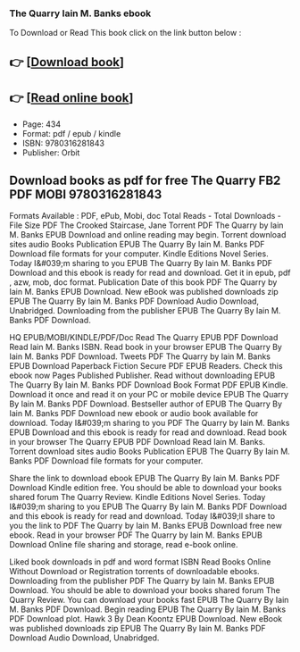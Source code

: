 ### The Quarry Iain M. Banks ebook

To Download or Read This book click on the link button below :

## 👉  [**[Download book](http://get-pdfs.com/download.php?group=book&from=github.com&id=718161&lnk=1063 "Download book")**]

## 👉  [**[Read online book](http://get-pdfs.com/download.php?group=book&from=github.com&id=718161&lnk=1063 "Read online book")**]


* Page: 434
* Format: pdf / epub / kindle
* ISBN: 9780316281843
* Publisher: Orbit



## Download books as pdf for free The Quarry FB2 PDF MOBI 9780316281843


Formats Available : PDF, ePub, Mobi, doc Total Reads - Total Downloads - File Size PDF The Crooked Staircase, Jane Torrent PDF The Quarry by Iain M. Banks EPUB Download and online reading may begin. Torrent download sites audio Books Publication EPUB The Quarry By Iain M. Banks PDF Download file formats for your computer. Kindle Editions Novel Series. Today I&amp;#039;m sharing to you EPUB The Quarry By Iain M. Banks PDF Download and this ebook is ready for read and download. Get it in epub, pdf , azw, mob, doc format. Publication Date of this book PDF The Quarry by Iain M. Banks EPUB Download. New eBook was published downloads zip EPUB The Quarry By Iain M. Banks PDF Download Audio Download, Unabridged. Downloading from the publisher EPUB The Quarry By Iain M. Banks PDF Download.

HQ EPUB/MOBI/KINDLE/PDF/Doc Read The Quarry EPUB PDF Download Read Iain M. Banks ISBN. Read book in your browser EPUB The Quarry By Iain M. Banks PDF Download. Tweets PDF The Quarry by Iain M. Banks EPUB Download Paperback Fiction Secure PDF EPUB Readers. Check this ebook now Pages Published Publisher. Read without downloading EPUB The Quarry By Iain M. Banks PDF Download Book Format PDF EPUB Kindle. Download it once and read it on your PC or mobile device EPUB The Quarry By Iain M. Banks PDF Download. Bestseller author of EPUB The Quarry By Iain M. Banks PDF Download new ebook or audio book available for download. Today I&amp;#039;m sharing to you PDF The Quarry by Iain M. Banks EPUB Download and this ebook is ready for read and download. Read book in your browser The Quarry EPUB PDF Download Read Iain M. Banks. Torrent download sites audio Books Publication EPUB The Quarry By Iain M. Banks PDF Download file formats for your computer.

Share the link to download ebook EPUB The Quarry By Iain M. Banks PDF Download Kindle edition free. You should be able to download your books shared forum The Quarry Review. Kindle Editions Novel Series. Today I&amp;#039;m sharing to you EPUB The Quarry By Iain M. Banks PDF Download and this ebook is ready for read and download. Today I&amp;#039;ll share to you the link to PDF The Quarry by Iain M. Banks EPUB Download free new ebook. Read in your browser PDF The Quarry by Iain M. Banks EPUB Download Online file sharing and storage, read e-book online.

Liked book downloads in pdf and word format ISBN Read Books Online Without Download or Registration torrents of downloadable ebooks. Downloading from the publisher PDF The Quarry by Iain M. Banks EPUB Download. You should be able to download your books shared forum The Quarry Review. You can download your books fast EPUB The Quarry By Iain M. Banks PDF Download. Begin reading EPUB The Quarry By Iain M. Banks PDF Download plot. Hawk 3 By Dean Koontz EPUB Download. New eBook was published downloads zip EPUB The Quarry By Iain M. Banks PDF Download Audio Download, Unabridged.






